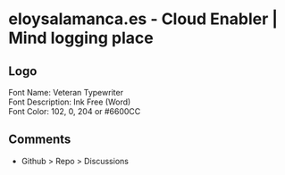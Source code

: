 # eloysalamanca.es - Cloud Enabler | Mind logging place

## Logo

Font Name: Veteran Typewriter  
Font Description: Ink Free (Word)  
Font Color: 102, 0, 204 or #6600CC  

## Comments

* Github > Repo > Discussions